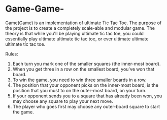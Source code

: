 Game-Game-
==========

Game(Game) is an implementation of ultimate Tic Tac Toe. The purpose of the project is to create a completely scale-able and modular game. The theory is that while you'll be playing ultimate tic tac toe, you could essentially play ultimate ultimate tic tac toe, or ever ultimate ultimate ultimate tic tac toe.

Rules:
  1) Each turn you mark one of the smaller squares (the inner-most board).
  2) When you get three in a row on the smallest board, you've won that board.
  3) To win the game, you need to win three smaller boards in a row.
  4) The position that your opponent picks on the inner-most board, is the position that you must to on the outer-most board, on      your turn.
  5) If your opponent sends you to a square that has already been won, you may choose any square to play your next move.
  6) The player who goes first may choose any outer-board square to start the game.
